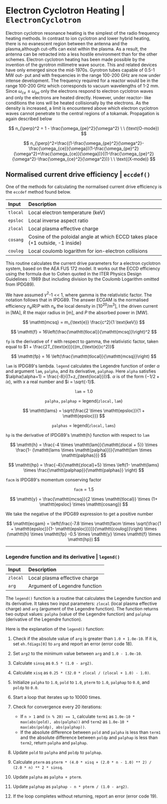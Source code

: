 # Electron Cyclotron Heating | `ElectronCyclotron`

Electron cyclotron resonance heating is the simplest of the radio frequency heating methods. In contrast to ion cyclotron and lower hybrid heating, there is no evanescent region between the antenna and the plasma,although cut-offs can exist within the plasma. 
As a result, the antenna can be retracted into a less hostile environment than for the other schemes. Electron cyclotron heating has been made possible by the invention of the gyrotron millimetre wave source. This and related devices have only emerged since the mid-1970s. Gyrotron tubes capable of 0.5-1 MW out- put and with frequencies in the range 100-200 GHz are now under intense development. The frequency required for a reactor would be in the range 100-200 GHz which corresponds to vacuum wavelengths of 1-2 mm.
Since $\omega_{ce}\le \omega_{pe}$ only the electrons respond to electron cyclotron waves and only the electrons are heated directly. However, under reactor- like conditions the ions will be heated collisionally by the electrons. As the density is increased, a limit is encountered above which electron cyclotron waves cannot penetrate to the central regions of a tokamak. Propagation is again described below

$$
n_{\perp}^2 = 1 - \frac{\omega_{pe}^2}{\omega^2} \ \  (\text{O-mode})
$$

$$
n_{\perp}^2=\frac{(1-\frac{\omega_{pe}^2}{\omega^2}-\frac{\omega_{ce}}{\omega})(1-\frac{\omega_{pe}^2}{\omega^2}+\frac{\omega_{ce}}{\omega})}{(1-\frac{\omega_{pe}^2}{\omega^2}-\frac{\omega_{ce}^2}{\omega^2})} \ \ \text{(X-mode)}
$$

## Normalised current drive efficiency | `eccdef()`

One of the methods for calculating the normalised current drive efficiency is the `eccdef` method found below.

| Input       | Description                          |
| :---------- | :----------------------------------- |
| $\mathtt{tlocal}$       |      Local electron temperature (keV)  |
| $\mathtt{epsloc}$       |  Local inverse aspect ratio |
| $\mathtt{zlocal}$    |     Local plasma effective charge |
| $\mathtt{cosang}$       |  Cosine of the poloidal angle at which ECCD takes place (+1 outside, -1 inside) 
| $\mathtt{coulog}$       | Local coulomb logarithm for ion-electron collisions |

This routine calculates the current drive parameters for a electron cyclotron system, based on the AEA FUS 172 model.
It works out the ECCD efficiency using the formula due to Cohen quoted in the ITER Physics Design Guidelines : 1989 (but including division by the Coulomb Logarithm omitted from IPDG89). 

We have assumed $\gamma^2$-1 << 1, where gamma is the relativistic factor. 
The notation follows that in IPDG89.
The answer ECGAM is the normalised efficiency $n_{\text{e}}IR/P$ with $n_{\text{e}}$ the local density in [$10^{20} / \text{m}^3$], I the driven current in [$\text{MA}$], $R$ the major radius in [$\text{m}$], and $P$ the absorbed power in  [$\text{MW}$].
        

$$
\mathtt{mcsq} = m_{\text{e}} \frac{c^2}{1  \text{keV}}
$$

$$
\mathtt{f} = 16\left(\frac{\mathtt{tlocal}}{\mathtt{mcsq}}\right)^2
$$

$\mathtt{fp}$ is the derivative of $\mathtt{f}$ with respect to gamma, the relativistic factor, taken equal to $1 + \frac{2T_{\text{e}}}{(m_{\text{e}}c^2)}$

$$
\mathtt{fp} = 16 \left(\frac{\mathtt{tlocal}}{\mathtt{mcsq}}\right)
$$
        
$\mathtt{lam}$ is IPDG89's lambda. `legend` calculates the Legendre function of order $\alpha$ and argument `lam`, `palpha`, and its derivative, `palphap`.
Here `alpha` satisfies $\alpha(\alpha+1) = \frac{-8}{(1+z_{\text{local}})}$. $\alpha$ is of the form  $(-1/2 + ix)$, with x a real number and $i = \sqrt{-1}$.

$$
\mathtt{lam} = 1.0
$$

$$
\mathtt{palpha, palphap} = \text{legend}(\mathtt{zlocal, lam})
$$

$$
\mathtt{lams} = \sqrt{\frac{2 \times \mathtt{epsloc}}{1 + \mathtt{epsloc}}}
$$

$$
\mathtt{palphas} = \text{legend}(\mathtt{zlocal, lams})
$$

$\mathtt{hp}$ is the derivative of IPDG89's \mathtt{h} function with respect to $\mathtt{lam}$

$$
\mathtt{h} = \frac{-4 \times \mathtt{lam}}{\mathtt{zlocal + 5}} \times \frac{1- (\mathtt{lams \times \mathtt{palpha}})}{\mathtt{lam \times \mathtt{palphas}}}
$$

$$
\mathtt{hp} = \frac{-4}{\mathtt{zlocal}+5} \times \left(1- \mathtt{lams} \times \frac{\mathtt{palphap}}{\mathtt{palphas}}
\right)
$$

$\mathtt{facm}$ is IPDG89's momentum conserving factor

$$
\mathtt{facm} = 1.5
$$

$$
\mathtt{y} = \frac{\mathtt{mcsq}}{2 \times \mathtt{tlocal}} \times (1+ \mathtt{epsloc} \times \mathtt{cosang})
$$

We take the negative of the IPDG89 expression to get a positive number

$$
\mathtt{ecgam} = \left(\frac{-7.8 \times \mathtt{facm \times \sqrt{\frac{1 + \mathtt{epsloc}}{1- \mathtt{epsloc}}}}}{\mathtt{coulog}}\right) \times (\mathtt{h} \times \mathtt{fp} -0.5 \times \mathtt{y} \times \mathtt{f} \times \mathtt{hp})
$$

----------------------------------------------------------------------------------
### Legendre function and its derivative | `legend()`


| Input       | Description                          |
| :---------- | :----------------------------------- |
| $\mathtt{zlocal}$       |  Local plasma effective charge  |
| $\mathtt{arg}$       |  Argument of Legendre function |

The `legend()` function is a routine that calculates the Legendre function and its derivative. It takes two input parameters: `zlocal` (local plasma effective charge) and `arg` (argument of the Legendre function). The function returns two output values: `palpha` (value of the Legendre function) and `palphap` (derivative of the Legendre function).

Here is the explanation of the `legend()` function:

1. Check if the absolute value of `arg` is greater than `1.0 + 1.0e-10`. If it is, set `eh.fdiags[0]` to `arg` and report an error (error code 18).

2. Set `arg2` to the minimum value between `arg` and `1.0 - 1.0e-10`.

3. Calculate `sinsq` as `0.5 * (1.0 - arg2)`.

4. Calculate `xisq` as `0.25 * (32.0 * zlocal / (zlocal + 1.0) - 1.0)`.

5. Initialize `palpha` to `1.0`, `pold` to `1.0`, `pterm` to `1.0`, `palphap` to `0.0`, and `poldp` to `0.0`.

6. Start a loop that iterates up to 10000 times.

7. Check for convergence every 20 iterations:
    - If `n > 1` and `(n % 20) == 1`, calculate `term1` as `1.0e-10 * max(abs(pold), abs(palpha))` and `term2` as `1.0e-10 * max(abs(poldp), abs(palphap))`.
    - If the absolute difference between `pold` and `palpha` is less than `term1` and the absolute difference between `poldp` and `palphap` is less than `term2`, return `palpha` and `palphap`.

8. Update `pold` to `palpha` and `poldp` to `palphap`.

9. Calculate `pterm` as `pterm * (4.0 * xisq + (2.0 * n - 1.0) ** 2) / (2.0 * n) ** 2 * sinsq`.

10. Update `palpha` as `palpha + pterm`.

11. Update `palphap` as `palphap - n * pterm / (1.0 - arg2)`.

12. If the loop completes without returning, report an error (error code 19).

[^1]: Abramowitz, Milton. *"Abramowitz and stegun: Handbook of mathematical functions."* US Department of Commerce 10 (1972).        